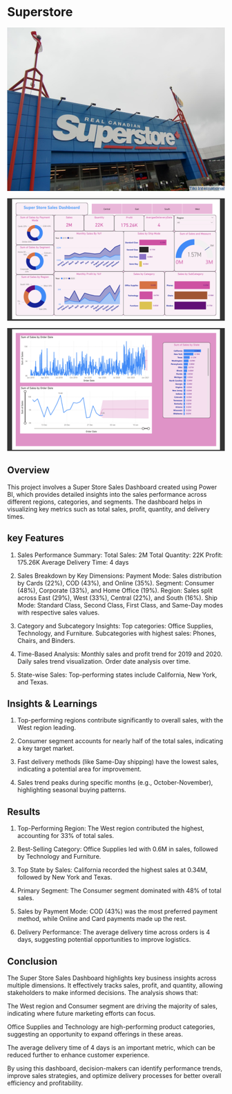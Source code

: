 # Superstore
![](https://github.com/dainik-ui/Superstore/blob/main/superstore3.jpg)



![](https://github.com/dainik-ui/Superstore/blob/main/Screenshot%202025-01-05%20193221.png)


![](https://github.com/dainik-ui/Superstore/blob/main/Screenshot%202025-01-05%20193239.png)

## Overview

This project involves a Super Store Sales Dashboard created using Power BI, which provides detailed insights into the sales performance across different regions, categories, and segments. The dashboard helps in visualizing key metrics such as total sales, profit, quantity, and delivery times.

## key Features
1. Sales Performance Summary:
Total Sales: 2M
Total Quantity: 22K
Profit: 175.26K
Average Delivery Time: 4 days

2. Sales Breakdown by Key Dimensions:
Payment Mode: Sales distribution by Cards (22%), COD (43%), and Online (35%).
Segment: Consumer (48%), Corporate (33%), and Home Office (19%).
Region: Sales split across East (29%), West (33%), Central (22%), and South (16%).
Ship Mode: Standard Class, Second Class, First Class, and Same-Day modes with respective sales values.

3. Category and Subcategory Insights:
Top categories: Office Supplies, Technology, and Furniture.
Subcategories with highest sales: Phones, Chairs, and Binders.

4. Time-Based Analysis:
Monthly sales and profit trend for 2019 and 2020.
Daily sales trend visualization.
Order date analysis over time.

5. State-wise Sales:
Top-performing states include California, New York, and Texas.


## Insights & Learnings

1. Top-performing regions contribute significantly to overall sales, with the West region leading.


2. Consumer segment accounts for nearly half of the total sales, indicating a key target market.


3. Fast delivery methods (like Same-Day shipping) have the lowest sales, indicating a potential area for improvement.


4. Sales trend peaks during specific months (e.g., October-November), highlighting seasonal buying patterns.

## Results

1. Top-Performing Region: The West region contributed the highest, accounting for 33% of total sales.


2. Best-Selling Category: Office Supplies led with 0.6M in sales, followed by Technology and Furniture.


3. Top State by Sales: California recorded the highest sales at 0.34M, followed by New York and Texas.


4. Primary Segment: The Consumer segment dominated with 48% of total sales.


5. Sales by Payment Mode: COD (43%) was the most preferred payment method, while Online and Card payments made up the rest.


6. Delivery Performance: The average delivery time across orders is 4 days, suggesting potential opportunities to improve logistics.

## Conclusion

The Super Store Sales Dashboard highlights key business insights across multiple dimensions. It effectively tracks sales, profit, and quantity, allowing stakeholders to make informed decisions. The analysis shows that:

The West region and Consumer segment are driving the majority of sales, indicating where future marketing efforts can focus.

Office Supplies and Technology are high-performing product categories, suggesting an opportunity to expand offerings in these areas.

The average delivery time of 4 days is an important metric, which can be reduced further to enhance customer experience.


By using this dashboard, decision-makers can identify performance trends, improve sales strategies, and optimize delivery processes for better overall efficiency and profitability.



